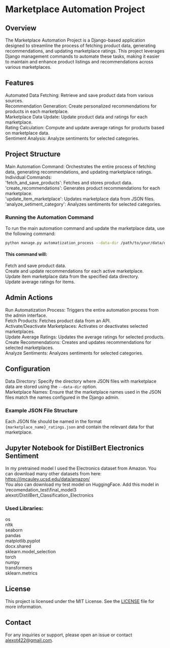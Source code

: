 


# Marketplace Automation Project
## Overview
The Marketplace Automation Project is a Django-based application designed to streamline the process of fetching product data, generating recommendations,
and updating marketplace ratings. This project leverages Django management commands to automate these tasks, making it easier to maintain and enhance product 
listings and recommendations across various marketplaces.  

## Features
Automated Data Fetching: Retrieve and save product data from various sources.  
Recommendation Generation: Create personalized recommendations for products in each marketplace.  
Marketplace Data Update: Update product data and ratings for each marketplace.  
Rating Calculation: Compute and update average ratings for products based on marketplace data.  
Sentiment Analysis: Analyze sentiments for selected categories.  

## Project Structure
Main Automation Command: Orchestrates the entire process of fetching data, generating recommendations, and updating marketplace ratings.  
Individual Commands:  
'fetch_and_save_products': Fetches and stores product data.  
'create_recommendations': Generates product recommendations for each marketplace.  
'update_item_marketplace': Updates marketplace data from JSON files.  
'analyze_setiment_category': Analyzes sentiments for selected categories.  

### Running the Automation Command  
To run the main automation command and update the marketplace data, use the following command:  
```bash
python manage.py automatization_process --data-dir /path/to/your/data/directory  
```

#### This command will:  
Fetch and save product data.  
Create and update recommendations for each active marketplace.  
Update item marketplace data from the specified data directory.  
Update average ratings for items.  

## Admin Actions
Run Automatization Process: Triggers the entire automation process from the admin interface.  
Fetch Products: Fetches product data from an API.  
Activate/Deactivate Marketplaces: Activates or deactivates selected marketplaces.  
Update Average Ratings: Updates the average ratings for selected products.  
Create Recommendations: Creates and updates recommendations for selected marketplaces.  
Analyze Sentiments: Analyzes sentiments for selected categories.  

## Configuration
Data Directory: Specify the directory where JSON files with marketplace data are stored using the `--data-dir` option.  
Marketplace Names: Ensure that the marketplace names used in the JSON files match the names configured in the Django admin.  

### Example JSON File Structure
Each JSON file should be named in the format `{marketplace_name}_ratings.json` and contain the relevant data for that marketplace.  

## Jupyter Notebook for DistilBert Electronics Sentiment  
In my pretrained model I used the Electronics dataset from Amazon. You can download many other datasets from here:  
https://jmcauley.ucsd.edu/data/amazon/  
You also can download my test model on HuggingFace. Add this model in \recomendation_test\final_model3
alexot/DistilBert_Classification_Electronics
### Used Libraries:
os  
nltk  
seaborn  
pandas  
matplotlib.pyplot  
docx.shared  
sklearn.model_selection  
torch  
numpy  
transformers  
sklearn.metrics  



## License
This project is licensed under the MIT License. See the [LICENSE](LICENSE) file for more information.

## Contact
For any inquiries or support, please open an issue or contact [alexot422@gmail.com](mailto:alexot422@gmail.com).

